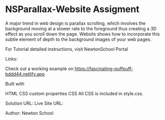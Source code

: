 # NSParallax-Website Assigment

A major trend in web design is parallax scrolling, which involves the background moving at a slower rate to the foreground thus creating a 3D effect as you scroll down the page. Websits shows how to incorporate this subtle element of depth to the background images of your web pages.

For Tutorial
detailed instructions,  visit NewtonSchool Portal

Links:

Check out a working example on https://fascinating-puffpuff-bddd44.netlify.app

Built with

HTML 
CSS custom properties
CSS
All CSS is included in style.css.


Solution URL: 
Live Site URL:


Author: Newton School
